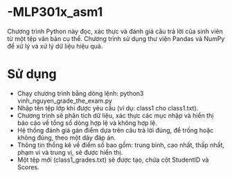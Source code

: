 # -MLP301x_asm1
Chương trình Python này đọc, xác thực và đánh giá câu trả lời của sinh viên từ một tệp văn bản cụ thể. Chương trình sử dụng thư viện Pandas và NumPy để xử lý và xử lý dữ liệu hiệu quả.
# Sử dụng
* Chạy chương trình bằng dòng lệnh: python3 vinh_nguyen_grade_the_exam.py
* Nhập tên tệp lớp khi được yêu cầu (ví dụ: class1 cho class1.txt).
* Chương trình sẽ phân tích dữ liệu, xác thực các mục nhập và hiển thị báo cáo về tổng số dòng hợp lệ và không hợp lệ.
* Hệ thống đánh giá gán điểm dựa trên câu trả lời đúng, để trống hoặc không đúng, theo một dãy đáp án.
* Thông tin thống kê về điểm số bao gồm: trung bình, cao nhất, thấp nhất, phạm vi và trung vị, sẽ được hiển thị.
* Một tệp mới (class1_grades.txt) sẽ được tạo, chứa cột StudentID và Scores.

